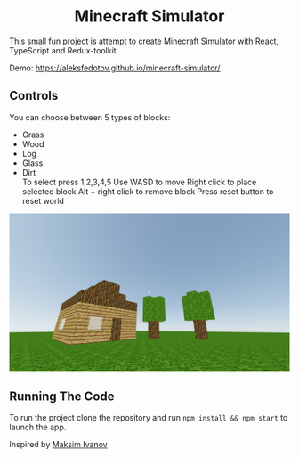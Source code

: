 <h1 align="center">Minecraft Simulator</a></h1>

This small fun project is attempt to create Minecraft Simulator with React, TypeScript and Redux-toolkit.

Demo: https://aleksfedotov.github.io/minecraft-simulator/

## Controls

You can choose between 5 types of blocks:

- Grass
- Wood
- Log
- Glass
- Dirt
  <br />
  To select press 1,2,3,4,5
  Use WASD to move
  Right click to place selected block
  Alt + right click to remove block
  Press reset button to reset world

![Preview](preview.png 'Preview')

## Running The Code

To run the project clone the repository and run `npm install && npm start` to launch the app.

Inspired by [Maksim Ivanov](https://www.youtube.com/channel/UC5hby9iDkwOTQM7PIjyjbgw)
